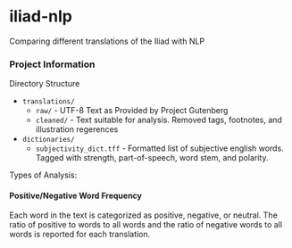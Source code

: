 # iliad-nlp
Comparing different translations of the Iliad with NLP


### Project Information

Directory Structure

- `translations/`
    - `raw/` - UTF-8 Text as Provided by Project Gutenberg
    - `cleaned/` - Text suitable for analysis. Removed tags, footnotes, and illustration regerences
- `dictionaries/`
    - `subjectivity_dict.tff` - Formatted list of subjective english words. Tagged with strength, part-of-speech, word stem, and polarity.

Types of Analysis:

#### Positive/Negative Word Frequency
Each word in the text is categorized as positive, negative, or neutral. The ratio of positive to words to all words and the ratio of negative words to all words is reported for each translation.